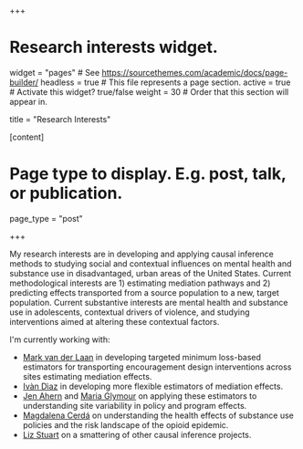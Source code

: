 +++
# Research interests widget.
widget = "pages"  # See https://sourcethemes.com/academic/docs/page-builder/
headless = true  # This file represents a page section.
active = true  # Activate this widget? true/false
weight = 30  # Order that this section will appear in.

title = "Research Interests"

[content]
  # Page type to display. E.g. post, talk, or publication.
  page_type = "post"

+++

My research interests are in developing and applying causal inference methods
to studying social and contextual influences on mental health and substance
use in disadvantaged, urban areas of the United States. Current methodological
interests are 1) estimating mediation pathways and 2) predicting effects
transported from a source population to a new, target population. Current
substantive interests are mental health and substance use in adolescents,
contextual drivers of violence, and studying interventions aimed at altering
these contextual factors.

I'm currently working with:

- [Mark van der Laan](https://www.stat.berkeley.edu/~laan/) in developing targeted minimum loss-based estimators for transporting encouragement design interventions across sites estimating mediation effects.
- [Ivàn Dìaz](https://www.idiaz.xyz/) in developing more flexible estimators of mediation effects.
- [Jen Ahern](http://sph.berkeley.edu/jennifer-ahern) and [Maria Glymour](http://profiles.ucsf.edu/maria.glymour) on applying these estimators to understanding site variability in policy and program effects.
- [Magdalena Cerdá](https://med.nyu.edu/faculty/magdalena-cerda) on understanding the health effects of substance use policies and the risk landscape of the opioid epidemic.
- [Liz Stuart](http://www.biostat.jhsph.edu/~estuart/) on a smattering of other causal inference projects.
